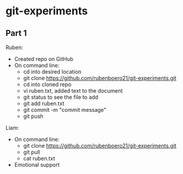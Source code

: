 # git-experiments
## Part 1 
Ruben:
- Created repo on GitHub
- On command line:
  - cd into desired location
  - git clone https://github.com/rubenboero21/git-experiments.git
  - cd into cloned repo
  - vi ruben.txt, added text to the document
  - git status to see the file to add
  - git add ruben.txt
  - git commit -m "commit message"
  - git push

Liam:
- On command line:
  - git clone https://github.com/rubenboero21/git-experiments.git
  - git pull
  - cat ruben.txt
- Emotional support

